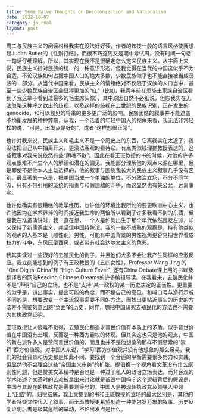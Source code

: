 ```yaml
---
title: Some Naive Thoughts on Decolonization and Nationalism
date: 2022-10-07
category: journal
layout: post
---
```


周二与民族主义的阅读材料我实在没法好好读，作者的炫技一般的语言风格使我想起Judith Butler的《性别打结》，而很不巧这周又是期中考试周，没有时间一句话一句话仔细理解。所以，其实现在我不是很确定怎么定义民族主义。从字面上来说，民族主义指对民族的统一的一种意识形态，但我觉得在当代的中国这似乎不太合适。不论汉族如何占据中国人口的绝大多数，少数民族似乎也不能直接被当成汉族的一部分。从当代中国来看，民族主义的情绪绝对不仅限于汉族的人口当中，甚至一些少数民族自治区会显得更加的“红”（比如，我两年前在恩施土家族自治区看到了我这辈子看到过最多的毛主席头像），其中原因自然不必细说，但恕我实在无法忽略这种呼之欲出的歧视，以及这样的歧视在上世纪的民族识别，正在发生的genocide，和可以预见的将来的更多更广泛的影响。民族团结的叙事并不能遮盖不均衡发展的种种弊端，从我，一个活着的年轻中国人的视角来看，我无法非常轻松的说，“可是，出发点是好的”，或者“这样想很正常”。

也许对我来说，民族主义和毛主义不是一个历史上的东西，它离我实在太近了，我没法把自己从中抽离开来，更没法客观的看待它。有点类似钱理群教授表达的，这些叙事对我来说依然有些“阴魂不散”。因此在看王斑教授的书的时候，对他的许多观点很难不产生个人的解读和潜在的偏见。我能部分理解他的观点来源在哪里，但是即使不是他本人主动选择的，他的叙事与围绕我长大的民族主义叙事几乎没有区别。最显著的一点是，把美国当成一个单独的单位，不分政治立场，不分不同学派，只有不带引用的笼统的指责与和假想敌的斗争，而这显然也有失公允，远离事实。

也许他确实有很糟糕的教学经历，也许他的环境比我所处的要更欧洲中心主义，也许他因为在学术界待的时间接近我生命的两倍所以看到了许多我看不到的东西，但是我在准备演讲时，我一直在想，一个人是如何出生于那个年代依然是老左派，却又保持了新儒家主义，并坚信中国特殊论。我的一些不成熟的观察是，持有他类似的观点的人基本是（顺性别）男性，可能有中国背景的男性视角更容易把世界看成权力的斗争，东风压倒西风，或者带有社会达尔文主义的色彩。

我其实读过一些很好的去殖民化的例子，并且他们大多不会让我产生同样的应激反应。我立刻能想到的例子有王政教授的《五四女性》，Professor Wang Jing 的 “One Digital China”和 “High Culture Fever", 还有China Debate课上用的书以及翻译者的网站Reading Chinese Dreams的许多编辑导读。在我看来，去殖民化并不是“声明”自己的立场，也不是“支持”某一政权的某一历史决定的正当性。更重要的似乎是，讲出事实，提出可能的角度，而不是自己的高见。和喊口号与游行示威不同的是，想要改变一个主流叙事需要不同的方法，而找出更贴近事实的历史的方法并不需要刻意回避“负面”的历史，同样，想把中国研究去殖民化的方法也不需要为其执政党证明。

王斑教授让人很难不觉得，去殖民化和追求普世价值有本质上的矛盾，似乎普世价值在中国没有土壤，反而是一种西方霸权的体现。但其实这也只是他的观点，中国的新右派许多人是赞同普世价值的，而且也并不是他想象的那样不假思索的“崇拜”西方价值观。对中国人来说，“学习”西方价值观并没有他想象的那么容易，我们的社会背景和历史都是如此不同，要找到一个合适的平衡需要很多努力和实践，但显然他不会理会这些“帝国主义审美”的扩张。提倡换一个视角看文革没有什么原则性问题，但是赞美文革精神是否也是一种过于私人的政治立场表达，而非客观的学术论述？文革时的苦难被拿出来讨论就是诋毁中国吗？这个逻辑背后的假设是，中国与其现在的执政党是需要划等号的，中国人是被现任执政党及领导人带领上“正路”的。归根结底，我上文提到的书和王斑教授的立场的最大区别是，其他的学者将交叉性代入了叙事，而王斑教授更希望创造一种能包罗万象的叙事。历史反复证明后者是极其危险的举动，不论出发点是什么。

